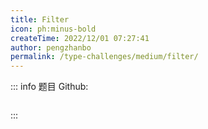 ```yaml
---
title: Filter
icon: ph:minus-bold
createTime: 2022/12/01 07:27:41
author: pengzhanbo
permalink: /type-challenges/medium/filter/
---
```


::: info 题目
Github: []()

```ts

```

:::
